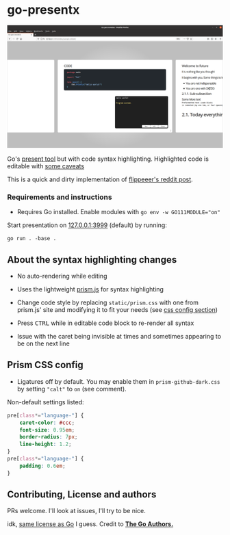 # go-presentx

![presentx screenshot](./_assets/screen1.png)

Go's [present tool](https://github.com/golang/tools/tree/master/cmd/present) but with code syntax highlighting. Highlighted code is editable with [some caveats](#about-the-syntax-highlighting-changes)

This is a quick and dirty implementation of [flippeeer's reddit post](https://www.reddit.com/r/golang/comments/jpugtg/today_i_presented_go_to_my_team_the_screen/).

### Requirements and instructions

* Requires Go installed. Enable modules with `go env -w GO111MODULE="on"`

Start presentation on [127.0.0.1:3999](http://127.0.0.1:3999/) (default) by running:

```console
go run . -base .
```

## About the syntax highlighting changes
* No auto-rendering while editing

* Uses the lightweight [prism.js](https://prismjs.com/) for syntax highlighting

* Change code style by replacing `static/prism.css` with one from prism.js' site and modifying it to fit your needs (see [css config section](#prism-css-config))

* Press <kbd>CTRL</kbd> while in editable code block to re-render all syntax

* Issue with the caret being invisible at times and sometimes appearing to be on the next line
## Prism CSS config 

* Ligatures off by default. You may enable them in `prism-github-dark.css` by setting `"calt"` to `on` (see comment).

Non-default settings listed:

```css
pre[class*="language-"] {
    caret-color: #ccc;
    font-size: 0.95em;
    border-radius: 7px;
    line-height: 1.2;
}
pre[class*="language-"] {
    padding: 0.6em;
}
```

##  Contributing, License and authors

PRs welcome. I'll look at issues, I'll try to be nice.

idk, [same license as Go](https://github.com/golang/go/blob/master/LICENSE) I guess. Credit to **[The Go Authors.](https://github.com/golang/go/blob/master/AUTHORS)**